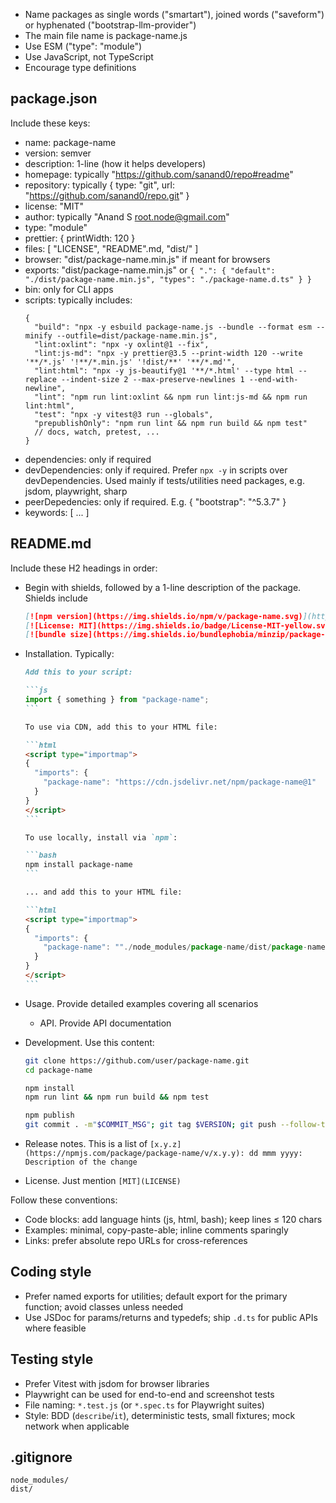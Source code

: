 - Name packages as single words ("smartart"), joined words ("saveform") or hyphenated ("bootstrap-llm-provider")
- The main file name is package-name.js
- Use ESM ("type": "module")
- Use JavaScript, not TypeScript
- Encourage type definitions

## package.json

Include these keys:

- name: package-name
- version: semver
- description: 1-line (how it helps developers)
- homepage: typically "https://github.com/sanand0/repo#readme"
- repository: typically { type: "git", url: "https://github.com/sanand0/repo.git" }
- license: "MIT"
- author: typically "Anand S <root.node@gmail.com>"
- type: "module"
- prettier: { printWidth: 120 }
- files: [ "LICENSE", "README".md, "dist/" ]
- browser: "dist/package-name.min.js" if meant for browsers
- exports: "dist/package-name.min.js" or `{ ".": { "default": "./dist/package-name.min.js", "types": "./package-name.d.ts" } }`
- bin: only for CLI apps
- scripts: typically includes:
  ```jsonc
  {
    "build": "npx -y esbuild package-name.js --bundle --format esm --minify --outfile=dist/package-name.min.js",
    "lint:oxlint": "npx -y oxlint@1 --fix",
    "lint:js-md": "npx -y prettier@3.5 --print-width 120 --write '**/*.js' '!**/*.min.js' '!dist/**' '**/*.md'",
    "lint:html": "npx -y js-beautify@1 '**/*.html' --type html --replace --indent-size 2 --max-preserve-newlines 1 --end-with-newline",
    "lint": "npm run lint:oxlint && npm run lint:js-md && npm run lint:html",
    "test": "npx -y vitest@3 run --globals",
    "prepublishOnly": "npm run lint && npm run build && npm test"
    // docs, watch, pretest, ...
  }
  ```
- dependencies: only if required
- devDependencies: only if required. Prefer `npx -y` in scripts over devDependencies. Used mainly if tests/utilities need packages, e.g. jsdom, playwright, sharp
- peerDepedencies: only if required. E.g. { "bootstrap": "^5.3.7" }
- keywords: [ ... ]

## README.md

Include these H2 headings in order:

- Begin with shields, followed by a 1-line description of the package. Shields include
  ```markdown
  [![npm version](https://img.shields.io/npm/v/package-name.svg)](https://www.npmjs.com/package/package-name)
  [![License: MIT](https://img.shields.io/badge/License-MIT-yellow.svg)](https://opensource.org/licenses/MIT)
  [![bundle size](https://img.shields.io/bundlephobia/minzip/package-name)](https://bundlephobia.com/package/package-name)
  ```
- Installation. Typically:

  ````markdown
  Add this to your script:

  ```js
  import { something } from "package-name";
  ```

  To use via CDN, add this to your HTML file:

  ```html
  <script type="importmap">
  {
    "imports": {
      "package-name": "https://cdn.jsdelivr.net/npm/package-name@1"
    }
  }
  </script>
  ```

  To use locally, install via `npm`:

  ```bash
  npm install package-name
  ```

  ... and add this to your HTML file:

  ```html
  <script type="importmap">
  {
    "imports": {
      "package-name": ""./node_modules/package-name/dist/package-name.js""
    }
  }
  </script>
  ```
  ````

- Usage. Provide detailed examples covering all scenarios
  - API. Provide API documentation
- Development. Use this content:

  ```bash
  git clone https://github.com/user/package-name.git
  cd package-name

  npm install
  npm run lint && npm run build && npm test

  npm publish
  git commit . -m"$COMMIT_MSG"; git tag $VERSION; git push --follow-tags
  ```

- Release notes. This is a list of `[x.y.z](https://npmjs.com/package/package-name/v/x.y.y): dd mmm yyyy: Description of the change`
- License. Just mention `[MIT](LICENSE)`

Follow these conventions:

- Code blocks: add language hints (js, html, bash); keep lines ≤ 120 chars
- Examples: minimal, copy-paste-able; inline comments sparingly
- Links: prefer absolute repo URLs for cross-references

## Coding style

- Prefer named exports for utilities; default export for the primary function; avoid classes unless needed
- Use JSDoc for params/returns and typedefs; ship `.d.ts` for public APIs where feasible

## Testing style

- Prefer Vitest with jsdom for browser libraries
- Playwright can be used for end-to-end and screenshot tests
- File naming: `*.test.js` (or `*.spec.ts` for Playwright suites)
- Style: BDD (`describe`/`it`), deterministic tests, small fixtures; mock network when applicable

## .gitignore

```
node_modules/
dist/
```

